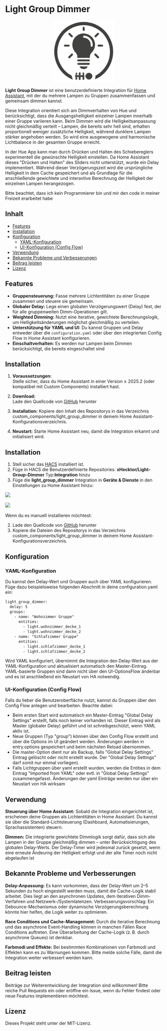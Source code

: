 # Light Group Dimmer


<p align="center">
  <a href="https://github.com/xHecktor/Light-Group-Dimmer/">
    <img src="https://github.com/xHecktor/Light-Group-Dimmer/blob/main/images/logo.png" alt="Logo" height="200">
  </a>
</p>

**Light Group Dimmer** ist eine benutzerdefinierte Integration für [Home Assistant](https://www.home-assistant.io/), mit der du mehrere Lampen zu Gruppen zusammenfassen und gemeinsam dimmen kannst. 

Diese Integration orientiert sich am Dimmverhalten von Hue und berücksichtigt, dass die Ausgangshelligkeit einzelner Lampen innerhalb einer Gruppe variieren kann. Beim Dimmen wird die Helligkeitsanpassung nicht gleichmäßig verteilt – Lampen, die bereits sehr hell sind, erhalten proportionell weniger zusätzliche Helligkeit, während dunklere Lampen stärker angehoben werden. So wird eine ausgewogene und harmonische Lichtbalance in der gesamten Gruppe erreicht.

In der Hue App kann man durch Drücken und Halten des Schiebereglers experimentell die gewünschte Helligkeit einstellen. Da Home Assistant dieses "Drücken und Halten" des Sliders nicht unterstützt, wurde ein Delay implementiert. Während dieser Verzögerungszeit wird die ursprüngliche Helligkeit in dem Cache gespeichert und als Grundlage für die anschließende gewichtete und interavtive Berechnung der Helligkeit der einzelnen Lampen herangezogen.


Bitte beachtet, dass ich kein Programmierer bin und mir den code in meiner Freizeit erarbeitet habe

## Inhalt

- [Features](#features)
- [Installation](#installation)
- [Konfiguration](#konfiguration)
  - [YAML-Konfiguration](#yaml-konfiguration)
  - [UI-Konfiguration (Config Flow)](#ui-konfiguration-config-flow)
- [Verwendung](#verwendung)
- [Bekannte Probleme und Verbesserungen](#bekannte-probleme-und-verbesserungen)
- [Beitrag leisten](#beitrag-leisten)
- [Lizenz](#lizenz)

## Features

- **Gruppensteuerung:** Fasse mehrere Lichtentitäten zu einer Gruppe zusammen und steuere sie gemeinsam.
- **Globaler Delay:** Lege einen globalen Verzögerungswert (Delay) fest, der für alle gruppenweiten Dimm-Operationen gilt.
- **Weighted Dimming:** Nutzt eine iterative, gewichtete Berechnungslogik, um Helligkeitsänderungen möglichst gleichmäßig zu verteilen.
- **Unterstützung für YAML und UI:** Du kannst Gruppen und Delay entweder über die `configuration.yaml` oder über den integrierten Config Flow in Home Assistant konfigurieren.
- **Einschaltverhalten:** Es werden nur Lampen beim Dimmen berücksichtigt, die bereits eingeschaltet sind

## Installation

1. **Voraussetzungen:**  
   Stelle sicher, dass du Home Assistant in einer Version ≥ 2025.2 (oder kompatibel mit Custom Components) installiert hast.

2. **Download:**  
   Lade den Quellcode von [GitHub](https://github.com/xHecktor/Light-Group-Dimmer) herunter
   
4. **Installation:**
Kopiere den Inhalt des Repositorys in das Verzeichnis custom_components/light_group_dimmer in deinem Home Assistant-Konfigurationsverzeichnis.

5. **Neustart:**
Starte Home Assistant neu, damit die Integration erkannt und initialisiert wird.


## Installation

1. Stell sicher das [HACS](https://hacs.xyz) installiert ist.
2. Füge in HACS die Benutzerdefinierte Repositories: **xHecktor/Light-Group-Dimmer** Typ:**Integration** hinzu
3. Füge die **light_group_dimmer** Integration in **Geräte & Dienste**  in den Einstellungen zu Home Assistant hinzu:



  [![](https://my.home-assistant.io/badges/config_flow_start.svg)](https://my.home-assistant.io/redirect/hacs_repository/?owner=xHecktor&repository=Light-Group-Dimmer)

   [![](https://my.home-assistant.io/badges/config_flow_start.svg)](https://my.home-assistant.io/redirect/config_flow_start?domain=light_group_dimmer)

   

Wenn du es manuell installieren möchtest:

2. Lade den Quellcode von [GitHub](https://github.com/xHecktor/Light-Group-Dimmer/tree/main/custom_components/light_group_dimmer) herunter
3. Kopiere die Dateien des Repositorys in das Verzeichnis custom_components/light_group_dimmer in deinem Home Assistant-Konfigurationsverzeichnis.







## Konfiguration
### YAML-Konfiguration
Du kannst den Delay-Wert und Gruppen auch über YAML konfigurieren. Füge dazu beispielsweise folgenden Abschnitt in deine configuration.yaml ein:


```
light_group_dimmer:
  delay: 5
  groups:
    - name: "Wohnzimmer Gruppe"
      entities:
        - light.wohnzimmer_decke_1
        - light.wohnzimmer_decke_2
    - name: "Schlafzimmer Gruppe"
      entities:
        - light.schlafzimmer_decke_1
        - light.schlafzimmer_decke_2
```

Wird YAML konfiguriert, übernimmt die Integration den Delay-Wert aus der YAML-Konfiguration und aktualisiert automatisch den Master-Eintrag. YAML-basierte Gruppen sind dann nicht über den UI-OptionsFlow änderbar und es ist anschließend ein Neustart von HA notwendig.

### UI-Konfiguration (Config Flow)
Falls du lieber die Benutzeroberfläche nutzt, kannst du Gruppen über den Config Flow anlegen und bearbeiten. Beachte dabei:

- Beim ersten Start wird automatisch ein Master-Eintrag "Global Delay Settings" erstellt, falls noch keiner vorhanden ist. Dieser Eintrag wird als Master (globaler Delay) geführt und ist schreibgeschützt, wenn YAML aktiv ist.
- Neue Gruppen (Typ "group") können über den Config Flow erstellt und über die Options im UI geändert werden. Änderungen werden in entry.options gespeichert und beim nächsten Reload übernommen.
- Die master-Option dient nur als Backup, falls "Global Delay Settings" Eintrag gelöscht oder nicht erstellt wurde. Der "Global Delay Settings" darf somit nur einmal vorliegen). 
- Falls Lichtgruppen über yaml erstellt wurden, werden die Entities in dem Eintrag "Imported from YAML" oder evtl. in  "Global Delay Settings" zusammengefasst. Änderungen der yaml Einträge werden nur über ein Neustart von HA wirksam


## Verwendung
**Steuerung über Home Assistant:**
Sobald die Integration eingerichtet ist, erscheinen deine Gruppen als Lichtentitäten in Home Assistant. Du kannst sie über die Standard-Lichtsteuerung (Dashboard, Automatisierungen, Sprachassistenten) steuern.

**Dimmen:**
Die integrierte gewichtete Dimmlogik sorgt dafür, dass sich alle Lampen in der Gruppe gleichmäßig dimmen – unter Berücksichtigung des globalen Delay-Werts. Der Delay-Timer wird jedesmal zurück gesetzt, wenn eine erneute Ändeurng der Helligkeit erfolgt und der alte Timer noch nicht abgelaufen ist


## Bekannte Probleme und Verbesserungen
**Delay-Anpassung:**
Es kann vorkommen, dass der Delay-Wert um 2–5 Sekunden zu hoch eingestellt werden muss, damit die Cache-Logik stabil arbeitet. Dies liegt an den asynchronen Updates, dem iterativen Dimm-Verfahren und Netzwerk-/Systemlatenzen.
Verbesserungsvorschlag:
Ein Debounce-Mechanismus oder dynamische Verzögerungsberechnung könnte hier helfen, die Logik weiter zu optimieren.

**Race Conditions und Cache-Management:**
Durch die iterative Berechnung und das asynchrone Event-Handling können in manchen Fällen Race Conditions auftreten. Eine Überarbeitung der Cache-Logik (z. B. durch asynchrone Queues) ist denkbar.

**Farbmodi und Effekte:**
Bei bestimmten Kombinationen von Farbmodi und Effekten kann es zu Warnungen kommen. Bitte melde solche Fälle, damit die Integration weiter verbessert werden kann.

## Beitrag leisten
Beiträge zur Weiterentwicklung der Integration sind willkommen!
Bitte reiche Pull Requests ein oder eröffne ein Issue, wenn du Fehler findest oder neue Features implementieren möchtest.

## Lizenz
Dieses Projekt steht unter der MIT-Lizenz.
